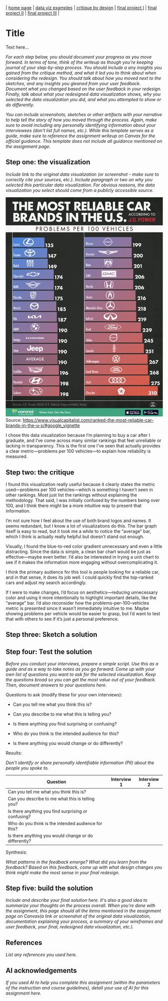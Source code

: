| [home page](https://cmustudent.github.io/tswd-portfolio-templates/) | [data viz examples](dataviz-examples) | [critique by design](critique-by-design) | [final project I](final-project-part-one) | [final project II](final-project-part-two) | [final project III](final-project-part-three) |

# Title
Text here...

_For each step below, you should document your progress as you move forward.  In terms of tone, think of the writeup as though you're keeping journal of your step-by-step process.   You should include a any insights you gained from the critique method, and what it led you to think about when considering the redesign.  You should talk about how you moved next to the sketches, and any insights you gleaned from your user feedback.  Document what you changed based on the user feedback in your redesign.  Finally, talk about what your redesigned data visualization shows, why you selected the data visualization you did, and what you attempted to show or do differently._

_You can include screenshots, sketches or other artifacts with your narrative to help tell the story of how you moved through the process.  Again, make sure to avoid including any personally identifying information about your interviewees (don't list full names, etc.).  While this template serves as a guide, make sure to reference the assignment writeup on Canvas for the official guidance.  This template does not include all guidance mentioned on the assignment page._

## Step one: the visualization

_Include link to the original data visualization (or screenshot - make sure to correctly cite your sources, etc.).  Include paragraph or two on why you selected this particular data visualization.  For obvious reasons, the data visualization you select should come from a publicly accessible source._

![Makeover Monday Pick](Most-Dependable-Car-Brands-in-the-US_Web.jpg)
Source: https://www.visualcapitalist.com/ranked-the-most-reliable-car-brands-in-the-u-s/#google_vignette

I chose this data visualization because I’m planning to buy a car after I graduate, and I’ve come across many similar rankings that feel unreliable or lacking in transparency. This is the first one I’ve seen that actually provides a clear metric—problems per 100 vehicles—to explain how reliability is measured.

## Step two: the critique
I found this visualization really useful because it clearly states the metric used—problems per 100 vehicles—which is something I haven’t seen in other rankings. Most just list the rankings without explaining the methodology. That said, I was initially confused by the numbers being over 100, and I think there might be a more intuitive way to present that information.  

I’m not sure how I feel about the use of both brand logos and names. It seems redundant, but I know a lot of visualizations do this. The bar graph itself is easy to read, but it took me a while to notice the “average” bar, which I think is actually really helpful but doesn’t stand out enough.  

Visually, I found the blue-to-red color gradient unnecessary and even a little distracting. Since the data is simple, a clean bar chart would be just as effective—maybe even better. I’d also be interested in trying a unit chart to see if it makes the information more engaging without overcomplicating it.  

I think the primary audience for this tool is people looking for a reliable car, and in that sense, it does its job well. I could quickly find the top-ranked cars and adjust my search accordingly.  

If I were to make changes, I’d focus on aesthetics—reducing unnecessary color and using it more intentionally to highlight important details, like the “average” bar. I’d also reconsider how the problems-per-100-vehicles metric is presented since it wasn’t immediately intuitive to me. Maybe showing problems per vehicle would be easier to grasp, but I’d want to test that with others to see if it’s just a personal preference.

## Step three: Sketch a solution

## Step four: Test the solution

_Before you conduct your interviews, prepare a simple script.  Use this as a guide and as a way to take notes as you go forward. Come up with your own list of questions you want to ask for the selected visualization. Keep the questions broad so you can get the most value out of your feedback. Then, document answers to your questions here._

Questions to ask (modify these for your own interviews): 

- Can you tell me what you think this is?

- Can you describe to me what this is telling you?

- Is there anything you find surprising or confusing?

- Who do you think is the intended audience for this?

- Is there anything you would change or do differently?

Results: 

_Don't identify or share personally identifiable information (PII) about the people you spoke to._


| Question | Interview 1 | Interview 2 |
|----------|-------------|-------------|
|   Can you tell me what you think this is?       |             |             |
|   Can you describe to me what this is telling you?       |             |             |
|  Is there anything you find surprising or confusing?        |             |             |
| Who do you think is the intended audience for this?         |             |             |
|Is there anything you would change or do differently?          |             |             |

Synthesis: 

_What patterns in the feedback emerge?  What did you learn from the feedback?  Based on this feedback, come up with what design changes you think might make the most sense in your final redesign._

## Step five: build the solution

_Include and describe your final solution here. It's also a good idea to summarize your thoughts on the process overall. When you're done with the assignment, this page should all the items mentioned in the assignment page on Canvas(a link or screenshot of the original data visualization, documentation explaining your process, a summary of your wireframes and user feedback, your final, redesigned data visualization, etc.)._

## References
_List any references you used here._

## AI acknowledgements
_If you used AI to help you complete this assignment (within the parameters of the instruction and course guidelines), detail your use of AI for this assignment here._

